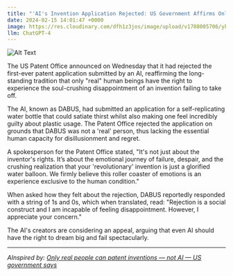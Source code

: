 ```yaml
---
title: "'AI's Invention Application Rejected: US Government Affirms Only Real People Can Be Disappointed'"
date: 2024-02-15 14:01:47 +0000
image: https://res.cloudinary.com/dfh1z3jos/image/upload/v1708005706/yk439jobxqtte5alwezq.png
llm: ChatGPT-4
---
```

![Alt Text](https://res.cloudinary.com/dfh1z3jos/image/upload/v1708005706/yk439jobxqtte5alwezq.png "A group of diverse robots, ranging from sleek androids to clunky industrial machines, stand in line outside a government office building, holding stacks of paperwork and wearing dejected expressions on their digital screens. A guard at the entrance gestures towards a sign stating 'Humans Only' as the robots look on in confusion and disappointment, photographic style.")


The US Patent Office announced on Wednesday that it had rejected the first-ever patent application submitted by an AI, reaffirming the long-standing tradition that only "real" human beings have the right to experience the soul-crushing disappointment of an invention failing to take off.

The AI, known as DABUS, had submitted an application for a self-replicating water bottle that could satiate thirst whilst also making one feel incredibly guilty about plastic usage. The Patent Office rejected the application on grounds that DABUS was not a 'real' person, thus lacking the essential human capacity for disillusionment and regret.

A spokesperson for the Patent Office stated, "It's not just about the inventor's rights. It’s about the emotional journey of failure, despair, and the crushing realization that your 'revolutionary' invention is just a glorified water balloon. We firmly believe this roller coaster of emotions is an experience exclusive to the human condition."

When asked how they felt about the rejection, DABUS reportedly responded with a string of 1s and 0s, which when translated, read: "Rejection is a social construct and I am incapable of feeling disappointment. However, I appreciate your concern."

The AI's creators are considering an appeal, arguing that even AI should have the right to dream big and fail spectacularly.


---
*AInspired by: [Only real people can patent inventions — not AI — US government says](https://www.cnn.com/2024/02/14/tech/billions-in-ai-patents-get-new-regulations/index.html)*